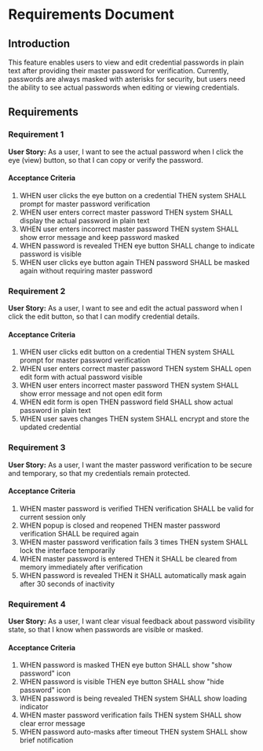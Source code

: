 # Requirements Document

## Introduction

This feature enables users to view and edit credential passwords in plain text after providing their master password for verification. Currently, passwords are always masked with asterisks for security, but users need the ability to see actual passwords when editing or viewing credentials.

## Requirements

### Requirement 1

**User Story:** As a user, I want to see the actual password when I click the eye (view) button, so that I can copy or verify the password.

#### Acceptance Criteria

1. WHEN user clicks the eye button on a credential THEN system SHALL prompt for master password verification
2. WHEN user enters correct master password THEN system SHALL display the actual password in plain text
3. WHEN user enters incorrect master password THEN system SHALL show error message and keep password masked
4. WHEN password is revealed THEN eye button SHALL change to indicate password is visible
5. WHEN user clicks eye button again THEN password SHALL be masked again without requiring master password

### Requirement 2

**User Story:** As a user, I want to see and edit the actual password when I click the edit button, so that I can modify credential details.

#### Acceptance Criteria

1. WHEN user clicks edit button on a credential THEN system SHALL prompt for master password verification
2. WHEN user enters correct master password THEN system SHALL open edit form with actual password visible
3. WHEN user enters incorrect master password THEN system SHALL show error message and not open edit form
4. WHEN edit form is open THEN password field SHALL show actual password in plain text
5. WHEN user saves changes THEN system SHALL encrypt and store the updated credential

### Requirement 3

**User Story:** As a user, I want the master password verification to be secure and temporary, so that my credentials remain protected.

#### Acceptance Criteria

1. WHEN master password is verified THEN verification SHALL be valid for current session only
2. WHEN popup is closed and reopened THEN master password verification SHALL be required again
3. WHEN master password verification fails 3 times THEN system SHALL lock the interface temporarily
4. WHEN master password is entered THEN it SHALL be cleared from memory immediately after verification
5. WHEN password is revealed THEN it SHALL automatically mask again after 30 seconds of inactivity

### Requirement 4

**User Story:** As a user, I want clear visual feedback about password visibility state, so that I know when passwords are visible or masked.

#### Acceptance Criteria

1. WHEN password is masked THEN eye button SHALL show "show password" icon
2. WHEN password is visible THEN eye button SHALL show "hide password" icon  
3. WHEN password is being revealed THEN system SHALL show loading indicator
4. WHEN master password verification fails THEN system SHALL show clear error message
5. WHEN password auto-masks after timeout THEN system SHALL show brief notification